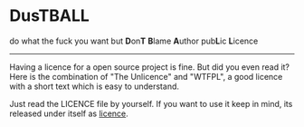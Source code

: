# DusTBALL
do what the fuck you want but **D**on**T** **B**lame **A**uthor pub**L**ic **L**icence  

---
Having a licence for a open source project is fine. But did you even read it? Here is the combination of "The Unlicence" and "WTFPL", a good licence with a short text which is easy to understand.
  
Just read the LICENCE file by yourself. If you want to use it keep in mind, its released under itself as [licence](LICENCE).